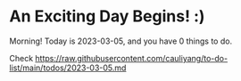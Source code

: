 # An Exciting Day Begins! :)

Morning! Today is 2023-03-05, and you have 0 things to do.

Check https://raw.githubusercontent.com/cauliyang/to-do-list/main/todos/2023-03-05.md